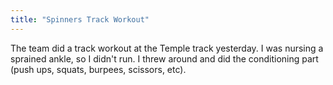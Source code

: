 ```yaml
---
title: "Spinners Track Workout"
---
```


The team did a track workout at the Temple track yesterday. I was nursing a sprained ankle, so I didn't run. I threw around and did the conditioning part (push ups, squats, burpees, scissors, etc).
